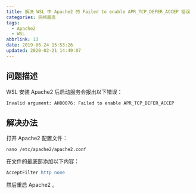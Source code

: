 ```yaml
---
title: 解决 WSL 中 Apache2 的 Failed to enable APR_TCP_DEFER_ACCEP 错误
categories: 网络服务
tags:
  - Apache2
  - WSL
abbrlink: 13
date: 2019-06-24 15:53:26
updated: 2020-02-21 14:49:07
---
```

## 问题描述

WSL 安装 Apache2 后启动服务会报出以下错误：

```
Invalid argument: AH00076: Failed to enable APR_TCP_DEFER_ACCEP
```

## 解决办法

打开 Apache2 配置文件：

```
nano /etc/apache2/apache2.conf
```

在文件的最底部添加以下内容：

```apache
AcceptFilter http none
```

然后重启 Apache2 。
